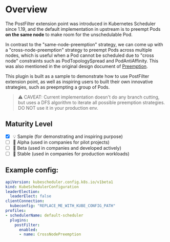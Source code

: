 # Overview

The PostFilter extension point was introduced in Kubernetes Scheduler since 1.19,
and the default implementation in upstream is to preempt Pods **on the same node**
to make room for the unschedulable Pod.

In contrast to the "same-node-preemption" strategy, we can come up with a "cross-node-preemption"
strategy to preempt Pods across multiple nodes, which is useful when a Pod cannot be
scheduled due to "cross node" constraints such as PodTopologySpread and PodAntiAffinity.
This was also mentioned in the original design document of [Preemption].

[Preemption]: https://github.com/kubernetes/community/blob/master/contributors/design-proposals/scheduling/pod-preemption.md#supporting-cross-node-preemption

This plugin is built as a sample to demonstrate how to use PostFilter extension point,
as well as inspiring users to built their own innovative strategies, such as preepmpting
a group of Pods.

> ⚠️ CAVEAT: Current implementation doesn't do any branch cutting, but uses a DFS algorithm
> to iterate all possible preemption strategies. DO NOT use it in your production env.

## Maturity Level

<!-- Check one of the values: Sample, Alpha, Beta, GA -->

- [x] 💡 Sample (for demonstrating and inspiring purpose)
- [ ] 👶 Alpha (used in companies for pilot projects)
- [ ] 👦 Beta (used in companies and developed actively)
- [ ] 👨 Stable (used in companies for production workloads)

## Example config:

```yaml
apiVersion: kubescheduler.config.k8s.io/v1beta1
kind: KubeSchedulerConfiguration
leaderElection:
  leaderElect: false
clientConnection:
  kubeconfig: "REPLACE_ME_WITH_KUBE_CONFIG_PATH"
profiles:
- schedulerName: default-scheduler
  plugins:
    postFilter:
      enabled:
      - name: CrossNodePreemption
```
